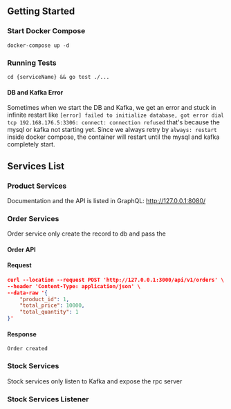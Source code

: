 ## Getting Started

### Start Docker Compose
`docker-compose up -d`

### Running Tests
`cd {serviceName} && go test ./...`

#### DB and Kafka Error
Sometimes when we start the DB and Kafka, we get an error and stuck in infinite restart like `[error] failed to initialize database, got error dial tcp 192.168.176.5:3306: connect: connection refused`
that's because the mysql or kafka not starting yet. Since we always retry by `always: restart` inside docker compose, the container will restart until the mysql and kafka completely start.

## Services List

### Product Services

Documentation and the API is listed in GraphQL: http://127.0.0.1:8080/

### Order Services

Order service only create the record to db and pass the 

#### Order API

#### Request

``` json
curl --location --request POST 'http://127.0.0.1:3000/api/v1/orders' \
--header 'Content-Type: application/json' \
--data-raw '{
    "product_id": 1,
    "total_price": 10000,
    "total_quantity": 1
}'
```

#### Response

```text
Order created
```

### Stock Services

Stock services only listen to Kafka and expose the rpc server


### Stock Services Listener